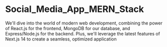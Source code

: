 # Social_Media_App_MERN_Stack
 We'll dive into the world of modern web development, combining the power of React.js for the frontend, MongoDB for our database, and Express/Node.js for the backend. Plus, we'll leverage the latest features of Next.js 14 to create a seamless, optimized application
